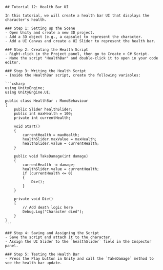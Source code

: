 
    ## Tutorial 12: Health Bar UI

    In this tutorial, we will create a health bar UI that displays the character's health.

    ### Step 1: Setting up the Scene
    - Open Unity and create a new 3D project.
    - Add a 3D object (e.g., a capsule) to represent the character.
    - Add a UI Canvas and create a UI Slider to represent the health bar.

    ### Step 2: Creating the Health Script
    - Right-click in the Project panel, then go to Create > C# Script.
    - Name the script "HealthBar" and double-click it to open in your code editor.

    ### Step 3: Writing the Health Script
    - Inside the HealthBar script, create the following variables:

    ```csharp
    using UnityEngine;
    using UnityEngine.UI;

    public class HealthBar : MonoBehaviour
    {
        public Slider healthSlider;
        public int maxHealth = 100;
        private int currentHealth;

        void Start()
        {
            currentHealth = maxHealth;
            healthSlider.maxValue = maxHealth;
            healthSlider.value = currentHealth;
        }

        public void TakeDamage(int damage)
        {
            currentHealth -= damage;
            healthSlider.value = currentHealth;
            if (currentHealth <= 0)
            {
                Die();
            }
        }

        private void Die()
        {
            // Add death logic here
            Debug.Log("Character died");
        }
    }
    ```

    ### Step 4: Saving and Assigning the Script
    - Save the script and attach it to the character.
    - Assign the UI Slider to the `healthSlider` field in the Inspector panel.

    ### Step 5: Testing the Health Bar
    - Press the Play button in Unity and call the `TakeDamage` method to see the health bar update.
    